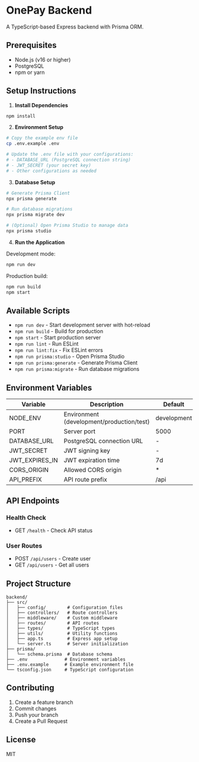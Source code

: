 # OnePay Backend

A TypeScript-based Express backend with Prisma ORM.

## Prerequisites

- Node.js (v16 or higher)
- PostgreSQL
- npm or yarn

## Setup Instructions

1. **Install Dependencies**
```bash
npm install
```

2. **Environment Setup**
```bash
# Copy the example env file
cp .env.example .env

# Update the .env file with your configurations:
# - DATABASE_URL (PostgreSQL connection string)
# - JWT_SECRET (your secret key)
# - Other configurations as needed
```

3. **Database Setup**
```bash
# Generate Prisma Client
npx prisma generate

# Run database migrations
npx prisma migrate dev

# (Optional) Open Prisma Studio to manage data
npx prisma studio
```

4. **Run the Application**

Development mode:
```bash
npm run dev
```

Production build:
```bash
npm run build
npm start
```

## Available Scripts

- `npm run dev` - Start development server with hot-reload
- `npm run build` - Build for production
- `npm start` - Start production server
- `npm run lint` - Run ESLint
- `npm run lint:fix` - Fix ESLint errors
- `npm run prisma:studio` - Open Prisma Studio
- `npm run prisma:generate` - Generate Prisma Client
- `npm run prisma:migrate` - Run database migrations

## Environment Variables

| Variable | Description | Default |
|----------|-------------|---------|
| NODE_ENV | Environment (development/production/test) | development |
| PORT | Server port | 5000 |
| DATABASE_URL | PostgreSQL connection URL | - |
| JWT_SECRET | JWT signing key | - |
| JWT_EXPIRES_IN | JWT expiration time | 7d |
| CORS_ORIGIN | Allowed CORS origin | * |
| API_PREFIX | API route prefix | /api |

## API Endpoints

### Health Check
- GET `/health` - Check API status

### User Routes
- POST `/api/users` - Create user
- GET `/api/users` - Get all users

## Project Structure

```
backend/
├── src/
│   ├── config/        # Configuration files
│   ├── controllers/   # Route controllers
│   ├── middleware/    # Custom middleware
│   ├── routes/        # API routes
│   ├── types/         # TypeScript types
│   ├── utils/         # Utility functions
│   ├── app.ts         # Express app setup
│   └── server.ts      # Server initialization
├── prisma/
│   └── schema.prisma  # Database schema
├── .env              # Environment variables
├── .env.example      # Example environment file
└── tsconfig.json     # TypeScript configuration
```

## Contributing

1. Create a feature branch
2. Commit changes
3. Push your branch
4. Create a Pull Request

## License

MIT 
